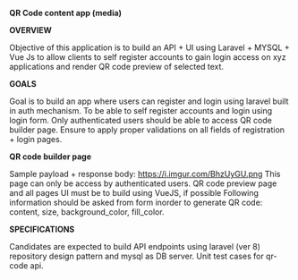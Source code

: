 
**QR Code content app (media)**

**OVERVIEW**

Objective of this application is to build an API + UI using Laravel + MYSQL + Vue Js to allow clients to self register accounts to gain login access on xyz applications and render QR code preview of selected text.

**GOALS**

Goal is to build an app where users can register and login using laravel built in auth mechanism.
To be able to self register accounts and login using login form.
Only authenticated users should be able to access QR code builder page.
Ensure to apply proper validations on all fields of registration + login pages.

**QR code builder page**

Sample payload + response body: https://i.imgur.com/BhzUyGU.png This page can only be access by authenticated users.
QR code preview page and all pages UI must be to build using VueJS, if possible Following information should be asked from form inorder to generate QR code: content, size, background_color, fill_color.

**SPECIFICATIONS**

Candidates are expected to build API endpoints using laravel (ver 8) repository design pattern and mysql as DB server.
Unit test cases for qr-code api.
